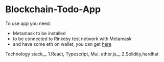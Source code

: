 # Blockchain-Todo-App

To use app you need:
- Metamask to be installed
- to be connected to Rinkeby test network with Metamask
- and have some eth on wallet, you can get [here](https://faucets.chain.link/rinkeby)

Technology stack__
1.React, Typescript, Mui, ether.js__
2.Solidity,hardhat
